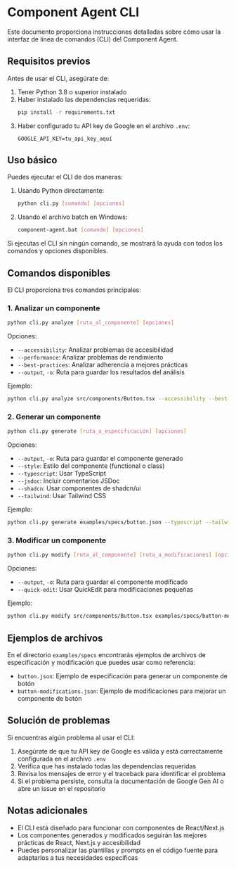 # Component Agent CLI

Este documento proporciona instrucciones detalladas sobre cómo usar la interfaz de línea de comandos (CLI) del Component Agent.

## Requisitos previos

Antes de usar el CLI, asegúrate de:

1. Tener Python 3.8 o superior instalado
2. Haber instalado las dependencias requeridas:
   ```bash
   pip install -r requirements.txt
   ```
3. Haber configurado tu API key de Google en el archivo `.env`:
   ```
   GOOGLE_API_KEY=tu_api_key_aquí
   ```

## Uso básico

Puedes ejecutar el CLI de dos maneras:

1. Usando Python directamente:
   ```bash
   python cli.py [comando] [opciones]
   ```

2. Usando el archivo batch en Windows:
   ```bash
   component-agent.bat [comando] [opciones]
   ```

Si ejecutas el CLI sin ningún comando, se mostrará la ayuda con todos los comandos y opciones disponibles.

## Comandos disponibles

El CLI proporciona tres comandos principales:

### 1. Analizar un componente

```bash
python cli.py analyze [ruta_al_componente] [opciones]
```

Opciones:
- `--accessibility`: Analizar problemas de accesibilidad
- `--performance`: Analizar problemas de rendimiento
- `--best-practices`: Analizar adherencia a mejores prácticas
- `--output`, `-o`: Ruta para guardar los resultados del análisis

Ejemplo:
```bash
python cli.py analyze src/components/Button.tsx --accessibility --best-practices -o analysis.json
```

### 2. Generar un componente

```bash
python cli.py generate [ruta_a_especificación] [opciones]
```

Opciones:
- `--output`, `-o`: Ruta para guardar el componente generado
- `--style`: Estilo del componente (functional o class)
- `--typescript`: Usar TypeScript
- `--jsdoc`: Incluir comentarios JSDoc
- `--shadcn`: Usar componentes de shadcn/ui
- `--tailwind`: Usar Tailwind CSS

Ejemplo:
```bash
python cli.py generate examples/specs/button.json --typescript --tailwind -o src/components/PrimaryButton.tsx
```

### 3. Modificar un componente

```bash
python cli.py modify [ruta_al_componente] [ruta_a_modificaciones] [opciones]
```

Opciones:
- `--output`, `-o`: Ruta para guardar el componente modificado
- `--quick-edit`: Usar QuickEdit para modificaciones pequeñas

Ejemplo:
```bash
python cli.py modify src/components/Button.tsx examples/specs/button-modifications.json -o src/components/ImprovedButton.tsx
```

## Ejemplos de archivos

En el directorio `examples/specs` encontrarás ejemplos de archivos de especificación y modificación que puedes usar como referencia:

- `button.json`: Ejemplo de especificación para generar un componente de botón
- `button-modifications.json`: Ejemplo de modificaciones para mejorar un componente de botón

## Solución de problemas

Si encuentras algún problema al usar el CLI:

1. Asegúrate de que tu API key de Google es válida y está correctamente configurada en el archivo `.env`
2. Verifica que has instalado todas las dependencias requeridas
3. Revisa los mensajes de error y el traceback para identificar el problema
4. Si el problema persiste, consulta la documentación de Google Gen AI o abre un issue en el repositorio

## Notas adicionales

- El CLI está diseñado para funcionar con componentes de React/Next.js
- Los componentes generados y modificados seguirán las mejores prácticas de React, Next.js y accesibilidad
- Puedes personalizar las plantillas y prompts en el código fuente para adaptarlos a tus necesidades específicas
